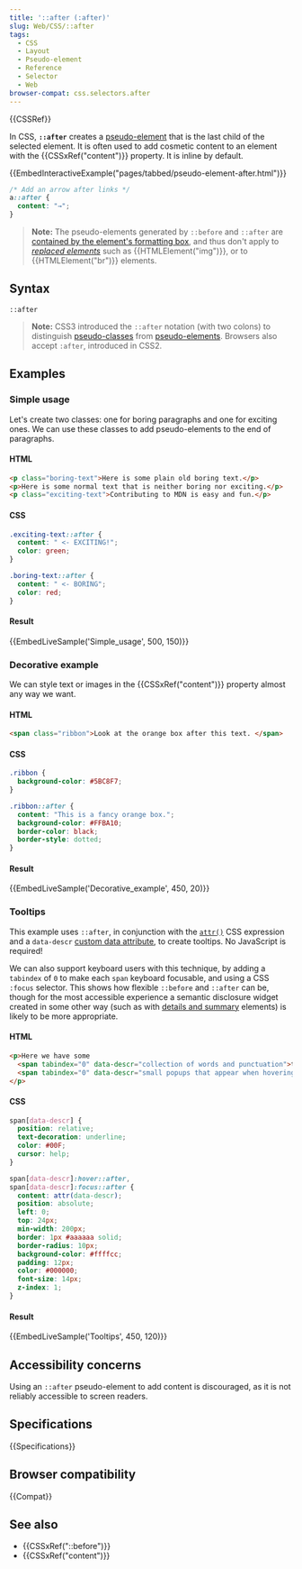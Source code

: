 ```yaml
---
title: '::after (:after)'
slug: Web/CSS/::after
tags:
  - CSS
  - Layout
  - Pseudo-element
  - Reference
  - Selector
  - Web
browser-compat: css.selectors.after
---
```

{{CSSRef}}

In CSS, **`::after`** creates a [pseudo-element](/en-US/docs/Web/CSS/Pseudo-elements) that is the last child of the selected element. It is often used to add cosmetic content to an element with the {{CSSxRef("content")}} property. It is inline by default.

{{EmbedInteractiveExample("pages/tabbed/pseudo-element-after.html")}}

```css
/* Add an arrow after links */
a::after {
  content: "→";
}
```

> **Note:** The pseudo-elements generated by `::before` and `::after` are [contained by the element's formatting box](https://www.w3.org/TR/CSS2/generate.html#before-after-content), and thus don't apply to _[replaced elements](/en-US/docs/Web/CSS/Replaced_element)_ such as {{HTMLElement("img")}}, or to {{HTMLElement("br")}} elements.

## Syntax

```
::after
```

> **Note:** CSS3 introduced the `::after` notation (with two colons) to distinguish [pseudo-classes](/en-US/docs/Web/CSS/Pseudo-classes) from [pseudo-elements](/en-US/docs/Web/CSS/Pseudo-elements). Browsers also accept `:after`, introduced in CSS2.

## Examples

### Simple usage

Let's create two classes: one for boring paragraphs and one for exciting ones. We can use these classes to add pseudo-elements to the end of paragraphs.

#### HTML

```html
<p class="boring-text">Here is some plain old boring text.</p>
<p>Here is some normal text that is neither boring nor exciting.</p>
<p class="exciting-text">Contributing to MDN is easy and fun.</p>
```

#### CSS

```css
.exciting-text::after {
  content: " <- EXCITING!";
  color: green;
}

.boring-text::after {
  content: " <- BORING";
  color: red;
}
```

#### Result

{{EmbedLiveSample('Simple_usage', 500, 150)}}

### Decorative example

We can style text or images in the {{CSSxRef("content")}} property almost any way we want.

#### HTML

```html
<span class="ribbon">Look at the orange box after this text. </span>
```

#### CSS

```css
.ribbon {
  background-color: #5BC8F7;
}

.ribbon::after {
  content: "This is a fancy orange box.";
  background-color: #FFBA10;
  border-color: black;
  border-style: dotted;
}
```

#### Result

{{EmbedLiveSample('Decorative_example', 450, 20)}}

### Tooltips

This example uses `::after`, in conjunction with the [`attr()`](</en-US/docs/Web/CSS/attr()>) CSS expression and a `data-descr` [custom data attribute](/en-US/docs/Web/HTML/Global_attributes/data-*), to create tooltips. No JavaScript is required!

We can also support keyboard users with this technique, by adding a `tabindex` of `0` to make each `span` keyboard focusable, and using a CSS `:focus` selector. This shows how flexible `::before` and `::after` can be, though for the most accessible experience a semantic disclosure widget created in some other way (such as with [details and summary](/en-US/docs/Web/HTML/Element/details) elements) is likely to be more appropriate.

#### HTML

```html
<p>Here we have some
  <span tabindex="0" data-descr="collection of words and punctuation">text</span> with a few
  <span tabindex="0" data-descr="small popups that appear when hovering">tooltips</span>.
</p>
```

#### CSS

```css
span[data-descr] {
  position: relative;
  text-decoration: underline;
  color: #00F;
  cursor: help;
}

span[data-descr]:hover::after,
span[data-descr]:focus::after {
  content: attr(data-descr);
  position: absolute;
  left: 0;
  top: 24px;
  min-width: 200px;
  border: 1px #aaaaaa solid;
  border-radius: 10px;
  background-color: #ffffcc;
  padding: 12px;
  color: #000000;
  font-size: 14px;
  z-index: 1;
}
```

#### Result

{{EmbedLiveSample('Tooltips', 450, 120)}}

## Accessibility concerns

Using an `::after` pseudo-element to add content is discouraged, as it is not reliably accessible to screen readers.

## Specifications

{{Specifications}}

## Browser compatibility

{{Compat}}

## See also

- {{CSSxRef("::before")}}
- {{CSSxRef("content")}}
